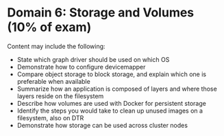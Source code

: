 # Domain 6: Storage and Volumes (10% of exam)

Content may include the following:

- State which graph driver should be used on which OS
- Demonstrate how to configure devicemapper
- Compare object storage to block storage, and explain which one is preferable
  when available
- Summarize how an application is composed of layers and where those layers
  reside on the filesystem
- Describe how volumes are used with Docker for persistent storage
- Identify the steps you would take to clean up unused images on a filesystem,
  also on DTR
- Demonstrate how storage can be used across cluster nodes
